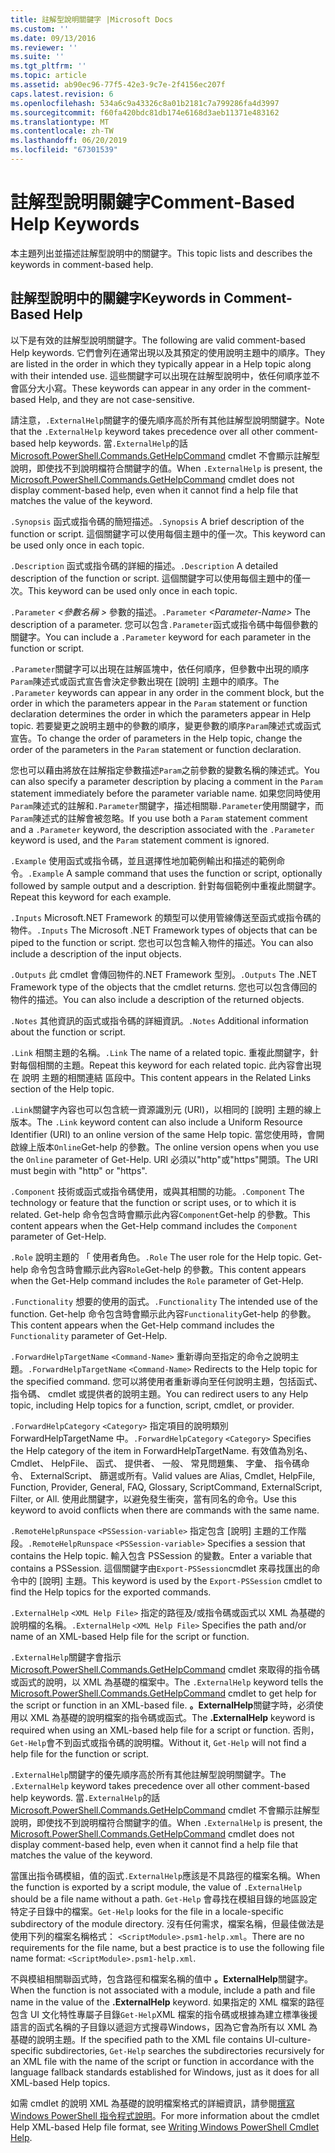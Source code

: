 ```yaml
---
title: 註解型說明關鍵字 |Microsoft Docs
ms.custom: ''
ms.date: 09/13/2016
ms.reviewer: ''
ms.suite: ''
ms.tgt_pltfrm: ''
ms.topic: article
ms.assetid: ab90ec96-77f5-42e3-9c7e-2f4156ec207f
caps.latest.revision: 6
ms.openlocfilehash: 534a6c9a43326c8a01b2181c7a799286fa4d3997
ms.sourcegitcommit: f60fa420bdc81db174e6168d3aeb11371e483162
ms.translationtype: MT
ms.contentlocale: zh-TW
ms.lasthandoff: 06/20/2019
ms.locfileid: "67301539"
---
```

# <a name="comment-based-help-keywords"></a><span data-ttu-id="7d084-102">註解型說明關鍵字</span><span class="sxs-lookup"><span data-stu-id="7d084-102">Comment-Based Help Keywords</span></span>

<span data-ttu-id="7d084-103">本主題列出並描述註解型說明中的關鍵字。</span><span class="sxs-lookup"><span data-stu-id="7d084-103">This topic lists and describes the keywords in comment-based help.</span></span>

## <a name="keywords-in-comment-based-help"></a><span data-ttu-id="7d084-104">註解型說明中的關鍵字</span><span class="sxs-lookup"><span data-stu-id="7d084-104">Keywords in Comment-Based Help</span></span>

<span data-ttu-id="7d084-105">以下是有效的註解型說明關鍵字。</span><span class="sxs-lookup"><span data-stu-id="7d084-105">The following are valid comment-based Help keywords.</span></span> <span data-ttu-id="7d084-106">它們會列在通常出現以及其預定的使用說明主題中的順序。</span><span class="sxs-lookup"><span data-stu-id="7d084-106">They are listed in the order in which they typically appear in a Help topic along with their intended use.</span></span> <span data-ttu-id="7d084-107">這些關鍵字可以出現在註解型說明中，依任何順序並不會區分大小寫。</span><span class="sxs-lookup"><span data-stu-id="7d084-107">These keywords can appear in any order in the comment-based Help, and they are not case-sensitive.</span></span>

<span data-ttu-id="7d084-108">請注意，`.ExternalHelp`關鍵字的優先順序高於所有其他註解型說明關鍵字。</span><span class="sxs-lookup"><span data-stu-id="7d084-108">Note that the `.ExternalHelp` keyword takes precedence over all other comment-based help keywords.</span></span> <span data-ttu-id="7d084-109">當`.ExternalHelp`的話[Microsoft.PowerShell.Commands.GetHelpCommand](/dotnet/api/Microsoft.PowerShell.Commands.gethelpcommand) cmdlet 不會顯示註解型說明，即使找不到說明檔符合關鍵字的值。</span><span class="sxs-lookup"><span data-stu-id="7d084-109">When `.ExternalHelp` is present, the [Microsoft.PowerShell.Commands.GetHelpCommand](/dotnet/api/Microsoft.PowerShell.Commands.gethelpcommand) cmdlet does not display comment-based help, even when it cannot find a help file that matches the value of the keyword.</span></span>

<span data-ttu-id="7d084-110">`.Synopsis` 函式或指令碼的簡短描述。</span><span class="sxs-lookup"><span data-stu-id="7d084-110">`.Synopsis` A brief description of the function or script.</span></span> <span data-ttu-id="7d084-111">這個關鍵字可以使用每個主題中的僅一次。</span><span class="sxs-lookup"><span data-stu-id="7d084-111">This keyword can be used only once in each topic.</span></span>

<span data-ttu-id="7d084-112">`.Description` 函式或指令碼的詳細的描述。</span><span class="sxs-lookup"><span data-stu-id="7d084-112">`.Description` A detailed description of the function or script.</span></span> <span data-ttu-id="7d084-113">這個關鍵字可以使用每個主題中的僅一次。</span><span class="sxs-lookup"><span data-stu-id="7d084-113">This keyword can be used only once in each topic.</span></span>

<span data-ttu-id="7d084-114">`.Parameter` *\<參數名稱 >* 參數的描述。</span><span class="sxs-lookup"><span data-stu-id="7d084-114">`.Parameter` *\<Parameter-Name>* The description of a parameter.</span></span> <span data-ttu-id="7d084-115">您可以包含`.Parameter`函式或指令碼中每個參數的關鍵字。</span><span class="sxs-lookup"><span data-stu-id="7d084-115">You can include a `.Parameter` keyword for each parameter in the function or script.</span></span>

<span data-ttu-id="7d084-116">`.Parameter`關鍵字可以出現在註解區塊中，依任何順序，但參數中出現的順序`Param`陳述式或函式宣告會決定參數出現在 [說明] 主題中的順序。</span><span class="sxs-lookup"><span data-stu-id="7d084-116">The `.Parameter` keywords can appear in any order in the comment block, but the order in which the parameters appear in the `Param` statement or function declaration determines the order in which the parameters appear in Help topic.</span></span> <span data-ttu-id="7d084-117">若要變更之說明主題中的參數的順序，變更參數的順序`Param`陳述式或函式宣告。</span><span class="sxs-lookup"><span data-stu-id="7d084-117">To change the order of parameters in the Help topic, change the order of the parameters in the `Param` statement or function declaration.</span></span>

<span data-ttu-id="7d084-118">您也可以藉由將放在註解指定參數描述`Param`之前參數的變數名稱的陳述式。</span><span class="sxs-lookup"><span data-stu-id="7d084-118">You can also specify a parameter description by placing a comment in the `Param` statement immediately before the parameter variable name.</span></span> <span data-ttu-id="7d084-119">如果您同時使用`Param`陳述式的註解和`.Parameter`關鍵字，描述相關聯`.Parameter`使用關鍵字，而`Param`陳述式的註解會被忽略。</span><span class="sxs-lookup"><span data-stu-id="7d084-119">If you use both a `Param` statement comment and a `.Parameter` keyword, the description associated with the `.Parameter` keyword is used, and the `Param` statement comment is ignored.</span></span>

<span data-ttu-id="7d084-120">`.Example` 使用函式或指令碼，並且選擇性地加範例輸出和描述的範例命令。</span><span class="sxs-lookup"><span data-stu-id="7d084-120">`.Example` A sample command that uses the function or script, optionally followed by sample output and a description.</span></span> <span data-ttu-id="7d084-121">針對每個範例中重複此關鍵字。</span><span class="sxs-lookup"><span data-stu-id="7d084-121">Repeat this keyword for each example.</span></span>

<span data-ttu-id="7d084-122">`.Inputs` Microsoft.NET Framework 的類型可以使用管線傳送至函式或指令碼的物件。</span><span class="sxs-lookup"><span data-stu-id="7d084-122">`.Inputs` The Microsoft .NET Framework types of objects that can be piped to the function or script.</span></span> <span data-ttu-id="7d084-123">您也可以包含輸入物件的描述。</span><span class="sxs-lookup"><span data-stu-id="7d084-123">You can also include a description of the input objects.</span></span>

<span data-ttu-id="7d084-124">`.Outputs` 此 cmdlet 會傳回物件的.NET Framework 型別。</span><span class="sxs-lookup"><span data-stu-id="7d084-124">`.Outputs` The .NET Framework type of the objects that the cmdlet returns.</span></span> <span data-ttu-id="7d084-125">您也可以包含傳回的物件的描述。</span><span class="sxs-lookup"><span data-stu-id="7d084-125">You can also include a description of the returned objects.</span></span>

<span data-ttu-id="7d084-126">`.Notes` 其他資訊的函式或指令碼的詳細資訊。</span><span class="sxs-lookup"><span data-stu-id="7d084-126">`.Notes` Additional information about the function or script.</span></span>

<span data-ttu-id="7d084-127">`.Link` 相關主題的名稱。</span><span class="sxs-lookup"><span data-stu-id="7d084-127">`.Link` The name of a related topic.</span></span> <span data-ttu-id="7d084-128">重複此關鍵字，針對每個相關的主題。</span><span class="sxs-lookup"><span data-stu-id="7d084-128">Repeat this keyword for each related topic.</span></span> <span data-ttu-id="7d084-129">此內容會出現在 說明 主題的相關連結 區段中。</span><span class="sxs-lookup"><span data-stu-id="7d084-129">This content appears in the Related Links section of the Help topic.</span></span>

<span data-ttu-id="7d084-130">`.Link`關鍵字內容也可以包含統一資源識別元 (URI)，以相同的 [說明] 主題的線上版本。</span><span class="sxs-lookup"><span data-stu-id="7d084-130">The `.Link` keyword content can also include a Uniform Resource Identifier (URI) to an online version of the same Help topic.</span></span> <span data-ttu-id="7d084-131">當您使用時，會開啟線上版本`Online`Get-help 的參數。</span><span class="sxs-lookup"><span data-stu-id="7d084-131">The online version opens when you use the `Online` parameter of Get-Help.</span></span> <span data-ttu-id="7d084-132">URI 必須以"http"或"https"開頭。</span><span class="sxs-lookup"><span data-stu-id="7d084-132">The URI must begin with "http" or "https".</span></span>

<span data-ttu-id="7d084-133">`.Component` 技術或函式或指令碼使用，或與其相關的功能。</span><span class="sxs-lookup"><span data-stu-id="7d084-133">`.Component` The technology or feature that the function or script uses, or to which it is related.</span></span> <span data-ttu-id="7d084-134">Get-help 命令包含時會顯示此內容`Component`Get-help 的參數。</span><span class="sxs-lookup"><span data-stu-id="7d084-134">This content appears when the Get-Help command includes the `Component` parameter of Get-Help.</span></span>

<span data-ttu-id="7d084-135">`.Role` 說明主題的 「 使用者角色。</span><span class="sxs-lookup"><span data-stu-id="7d084-135">`.Role` The user role for the Help topic.</span></span> <span data-ttu-id="7d084-136">Get-help 命令包含時會顯示此內容`Role`Get-help 的參數。</span><span class="sxs-lookup"><span data-stu-id="7d084-136">This content appears when the Get-Help command includes the `Role` parameter of Get-Help.</span></span>

<span data-ttu-id="7d084-137">`.Functionality` 想要的使用的函式。</span><span class="sxs-lookup"><span data-stu-id="7d084-137">`.Functionality` The intended use of the function.</span></span> <span data-ttu-id="7d084-138">Get-help 命令包含時會顯示此內容`Functionality`Get-help 的參數。</span><span class="sxs-lookup"><span data-stu-id="7d084-138">This content appears when the Get-Help command includes the `Functionality` parameter of Get-Help.</span></span>

<span data-ttu-id="7d084-139">`.ForwardHelpTargetName` `<Command-Name>` 重新導向至指定的命令之說明主題。</span><span class="sxs-lookup"><span data-stu-id="7d084-139">`.ForwardHelpTargetName` `<Command-Name>` Redirects to the Help topic for the specified command.</span></span> <span data-ttu-id="7d084-140">您可以將使用者重新導向至任何說明主題，包括函式、 指令碼、 cmdlet 或提供者的說明主題。</span><span class="sxs-lookup"><span data-stu-id="7d084-140">You can redirect users to any Help topic, including Help topics for a function, script, cmdlet, or provider.</span></span>

<span data-ttu-id="7d084-141">`.ForwardHelpCategory` `<Category>` 指定項目的說明類別 ForwardHelpTargetName 中。</span><span class="sxs-lookup"><span data-stu-id="7d084-141">`.ForwardHelpCategory` `<Category>` Specifies the Help category of the item in ForwardHelpTargetName.</span></span> <span data-ttu-id="7d084-142">有效值為別名、 Cmdlet、 HelpFile、 函式、 提供者、 一般、 常見問題集、 字彙、 指令碼命令、 ExternalScript、 篩選或所有。</span><span class="sxs-lookup"><span data-stu-id="7d084-142">Valid values are Alias, Cmdlet, HelpFile, Function, Provider, General, FAQ, Glossary, ScriptCommand, ExternalScript, Filter, or All.</span></span> <span data-ttu-id="7d084-143">使用此關鍵字，以避免發生衝突，當有同名的命令。</span><span class="sxs-lookup"><span data-stu-id="7d084-143">Use this keyword to avoid conflicts when there are commands with the same name.</span></span>

<span data-ttu-id="7d084-144">`.RemoteHelpRunspace` `<PSSession-variable>` 指定包含 [說明] 主題的工作階段。</span><span class="sxs-lookup"><span data-stu-id="7d084-144">`.RemoteHelpRunspace` `<PSSession-variable>` Specifies a session that contains the Help topic.</span></span> <span data-ttu-id="7d084-145">輸入包含 PSSession 的變數。</span><span class="sxs-lookup"><span data-stu-id="7d084-145">Enter a variable that contains a PSSession.</span></span> <span data-ttu-id="7d084-146">這個關鍵字由`Export-PSSession`cmdlet 來尋找匯出的命令中的 [說明] 主題。</span><span class="sxs-lookup"><span data-stu-id="7d084-146">This keyword is used by the `Export-PSSession` cmdlet to find the Help topics for the exported commands.</span></span>

<span data-ttu-id="7d084-147">`.ExternalHelp` `<XML Help File>` 指定的路徑及/或指令碼或函式以 XML 為基礎的說明檔的名稱。</span><span class="sxs-lookup"><span data-stu-id="7d084-147">`.ExternalHelp` `<XML Help File>` Specifies the path and/or name of an XML-based Help file for the script or function.</span></span>

<span data-ttu-id="7d084-148">`.ExternalHelp`關鍵字會指示[Microsoft.PowerShell.Commands.GetHelpCommand](/dotnet/api/Microsoft.PowerShell.Commands.gethelpcommand) cmdlet 來取得的指令碼或函式的說明，以 XML 為基礎的檔案中。</span><span class="sxs-lookup"><span data-stu-id="7d084-148">The `.ExternalHelp` keyword tells the [Microsoft.PowerShell.Commands.GetHelpCommand](/dotnet/api/Microsoft.PowerShell.Commands.gethelpcommand) cmdlet to get help for the script or function in an XML-based file.</span></span> <span data-ttu-id="7d084-149">**。ExternalHelp**關鍵字時，必須使用以 XML 為基礎的說明檔案的指令碼或函式。</span><span class="sxs-lookup"><span data-stu-id="7d084-149">The **.ExternalHelp** keyword is required when using an XML-based help file for a script or function.</span></span> <span data-ttu-id="7d084-150">否則，`Get-Help`會不到函式或指令碼的說明檔。</span><span class="sxs-lookup"><span data-stu-id="7d084-150">Without it, `Get-Help` will not find a help file for the function or script.</span></span>

<span data-ttu-id="7d084-151">`.ExternalHelp`關鍵字的優先順序高於所有其他註解型說明關鍵字。</span><span class="sxs-lookup"><span data-stu-id="7d084-151">The `.ExternalHelp` keyword takes precedence over all other comment-based help keywords.</span></span> <span data-ttu-id="7d084-152">當`.ExternalHelp`的話[Microsoft.PowerShell.Commands.GetHelpCommand](/dotnet/api/Microsoft.PowerShell.Commands.gethelpcommand) cmdlet 不會顯示註解型說明，即使找不到說明檔符合關鍵字的值。</span><span class="sxs-lookup"><span data-stu-id="7d084-152">When `.ExternalHelp` is present, the [Microsoft.PowerShell.Commands.GetHelpCommand](/dotnet/api/Microsoft.PowerShell.Commands.gethelpcommand) cmdlet does not display comment-based help, even when it cannot find a help file that matches the value of the keyword.</span></span>

<span data-ttu-id="7d084-153">當匯出指令碼模組，值的函式`.ExternalHelp`應該是不具路徑的檔案名稱。</span><span class="sxs-lookup"><span data-stu-id="7d084-153">When the function is exported by a script module, the value of `.ExternalHelp` should be a file name without a path.</span></span> <span data-ttu-id="7d084-154">`Get-Help` 會尋找在模組目錄的地區設定特定子目錄中的檔案。</span><span class="sxs-lookup"><span data-stu-id="7d084-154">`Get-Help` looks for the file in a locale-specific subdirectory of the module directory.</span></span> <span data-ttu-id="7d084-155">沒有任何需求，檔案名稱，但最佳做法是使用下列的檔案名稱格式： `<ScriptModule>.psm1-help.xml`。</span><span class="sxs-lookup"><span data-stu-id="7d084-155">There are no requirements for the file name, but a best practice is to use the following file name format: `<ScriptModule>.psm1-help.xml`.</span></span>

<span data-ttu-id="7d084-156">不與模組相關聯函式時，包含路徑和檔案名稱的值中 **。ExternalHelp**關鍵字。</span><span class="sxs-lookup"><span data-stu-id="7d084-156">When the function is not associated with a module, include a path and file name in the value of the **.ExternalHelp** keyword.</span></span> <span data-ttu-id="7d084-157">如果指定的 XML 檔案的路徑包含 UI 文化特性專屬子目錄`Get-Help`XML 檔案的指令碼或根據為建立標準後援語言的函式名稱的子目錄以遞迴方式搜尋Windows，因為它會為所有以 XML 為基礎的說明主題。</span><span class="sxs-lookup"><span data-stu-id="7d084-157">If the specified path to the XML file contains UI-culture-specific subdirectories, `Get-Help` searches the subdirectories recursively for an XML file with the name of the script or function in accordance with the language fallback standards established for Windows, just as it does for all XML-based Help topics.</span></span>

<span data-ttu-id="7d084-158">如需 cmdlet 的說明 XML 為基礎的說明檔案格式的詳細資訊，請參閱[撰寫 Windows PowerShell 指令程式說明](./writing-help-for-windows-powershell-cmdlets.md)。</span><span class="sxs-lookup"><span data-stu-id="7d084-158">For more information about the cmdlet Help XML-based Help file format, see [Writing Windows PowerShell Cmdlet Help](./writing-help-for-windows-powershell-cmdlets.md).</span></span>